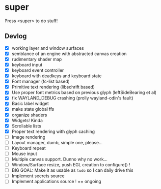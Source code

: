 # super
Press &lt;super> to do stuff!

## Devlog
- [x] working layer and window surfaces
- [x] semblance of an engine with abstracted canvas creation
- [x] rudimentary shader map
- [x] keyboard input 
- [x] keyboard event controller 
- [x] keyboard with deadkeys and keyboard state
- [x] Font manager (fc-list based)
- [x] Primitive text rendering (libschrift based)
- [x] Use proper font metrics based on previous glyph (leftSideBearing et al)
- [x] fix WAYLAND_DEBUG crashing (prolly wayland-odin's fault)
- [x] Basic label widget
- [x] make state global ffs
- [x] organize shaders
- [x] Widgets! Kinda
- [x] Scrollable lists
- [x] Proper text rendering with glyph caching
- [ ] Image rendering
- [ ] Layout manager, dumb, simple one, please...
- [ ] Keyboard repeat 
- [ ] Mouse input
- [ ] Multiple canvas support. Dunno why no work...
- [ ] Window/Surface resize, push EGL creation to configure() !
- [ ] BIG GOAL: Make it as usable as `tudo` so I can daily drive this
- [ ] Implement secrets source
- [ ] Implement applications source
! == ongoing
